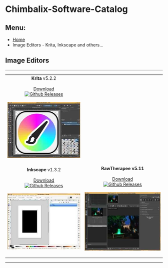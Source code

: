 # Chimbalix-Software-Catalog

## Menu:
- [Home](README.md)
- Image Editors - Krita, Inkscape and others...

## Image Editors

---

| | |
|:-:|:-:|
| **Krita** v5.2.2 <br><br> [Download](https://github.com/Shedou/Chimbalix-Software-Catalog/releases/tag/krita522)<br>[![Github Releases](https://img.shields.io/github/downloads/Shedou/Chimbalix-Software-Catalog/krita522/total.svg)](https://github.com/Shedou/Chimbalix-Software-Catalog/releases/tag/krita522) <br><br> ![](icons/krita-522.jpg) <br><br> | |
| **Inkscape** v1.3.2 <br><br> [Download](https://github.com/Shedou/Chimbalix-Software-Catalog/releases/tag/Inkscape132)<br>[![Github Releases](https://img.shields.io/github/downloads/Shedou/Chimbalix-Software-Catalog/Inkscape132/total.svg)](https://github.com/Shedou/Chimbalix-Software-Catalog/releases/tag/Inkscape132) <br><br> ![](icons/inkscape-132.jpg) <br><br> | **RawTherapee v5.11** <br><br> [Download](https://github.com/Shedou/Chimbalix-Software-Catalog/releases/tag/rawtherapee511)<br>[![Github Releases](https://img.shields.io/github/downloads/Shedou/Chimbalix-Software-Catalog/rawtherapee511/total.svg)](https://github.com/Shedou/Chimbalix-Software-Catalog/releases/tag/rawtherapee511) <br><br> ![](icons/rawtherapee-511.jpg) <br><br> |

---
